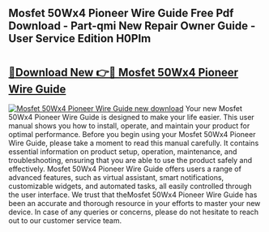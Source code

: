 ## Mosfet 50Wx4 Pioneer Wire Guide Free Pdf Download - Part-qmi New Repair Owner Guide - User Service Edition H0PIm

# <h2><a href="http://bc7569.oget.top/?id=Mosfet+50Wx4+Pioneer+Wire+Guide">🔗Download New 👉🔴 Mosfet 50Wx4 Pioneer Wire Guide</a></h2>

[![Mosfet 50Wx4 Pioneer Wire Guide new download](https://i.imgur.com/5g1atiW.png)](http://bc7569.oget.top/?id=Mosfet+50Wx4+Pioneer+Wire+Guide)
Your new Mosfet 50Wx4 Pioneer Wire Guide is designed to make your life easier. This user manual shows you how to install, operate, and maintain your product for optimal performance. Before you begin using your Mosfet 50Wx4 Pioneer Wire Guide, please take a moment to read this manual carefully. It contains essential information on product setup, operation, maintenance, and troubleshooting, ensuring that you are able to use the product safely and effectively. Mosfet 50Wx4 Pioneer Wire Guide offers users a range of advanced features, such as virtual assistant, smart notifications, customizable widgets, and automated tasks, all easily controlled through the user interface. We trust that theMosfet 50Wx4 Pioneer Wire Guide has been an accurate and thorough resource in your efforts to master your new device. In case of any queries or concerns, please do not hesitate to reach out to our customer service team.
